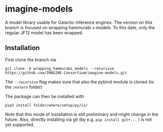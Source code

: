 # imagine-models
A model library usable for Galactic inference engines. 
The version on this branch is focused on wrapping hammurabi x models. 
To this date, only the regular JF12 model  has been wrapped.

## Installation

First clone the branch via

    git clone -b wrapping_hammurabi_models --recursive https://github.com/IMAGINE-Consortium/imagine-models.git

The `--recursive` flag makes sure that also the pybind module is cloned (to the `/extern` folder) 

The package can then be installed with 

    pip3 install folder/where/setup/py/is/

Note that this mode of installation is still preliminary and might change in the future.
Also, directly installing via git (by e.g. `pip install git+...` ) is not yet supported.

